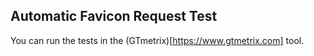 ## Automatic Favicon Request Test

You can run the tests in the (GTmetrix)[https://www.gtmetrix.com] tool.
